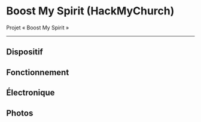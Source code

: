 # Boost My Spirit (HackMyChurch)
Projet « Boost My Spirit »

---

## Dispositif

## Fonctionnement

## Électronique

## Photos
